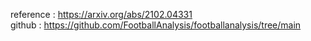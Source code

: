 reference : https://arxiv.org/abs/2102.04331 <br>
github : https://github.com/FootballAnalysis/footballanalysis/tree/main
